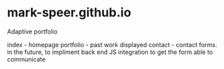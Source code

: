 # mark-speer.github.io

Adaptive portfolio

index - homepage
portfolio - past work displayed
contact - contact forms. in the future, to impliment back end JS integration to get the form able to communicate

